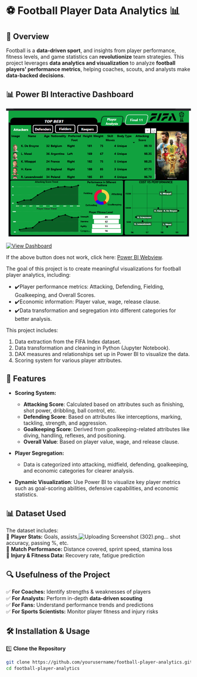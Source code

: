 # ⚽ Football Player Data Analytics 📊  


## 📌 Overview  
Football is a **data-driven sport**, and insights from player performance, fitness levels, and game statistics can **revolutionize** team strategies. This project leverages **data analytics and visualization** to analyze **football players' performance metrics**, helping coaches, scouts, and analysts make **data-backed decisions**.  


## 📊 Power BI Interactive Dashboard
![Football Players Analytics Performance Dashboard](https://raw.githubusercontent.com/mahe115/FIFA-Player-Analytics/refs/heads/main/Dashboard.png?token=GHSAT0AAAAAAC6HFTEBO3I44XDP3EICKINQZ457RNQ)  

[![View Dashboard](https://img.shields.io/badge/PowerBI-Dashboard-yellow?style=for-the-badge&logo=power-bi)](https://app.powerbi.com/view?r=eyJrIjoiMWEzYjY1MzMtODI3YS00MWExLWE3MWQtOGY1YjBkZjI4MTY1IiwidCI6ImI5NDFiMTA2LTE1Y2UtNDQ0MS1hZjIwLTkyODU2M2Y1ZWRkOCJ9)

If the above button does not work, click here: [Power BI Webview](YOUR_POWER_BI_EMBED_LINK_HERE).

The goal of this project is to create meaningful visualizations for football player analytics, including:
- ✔️Player performance metrics: Attacking, Defending, Fielding, Goalkeeping, and Overall Scores.
- ✔️Economic information: Player value, wage, release clause.
- ✔️Data transformation and segregation into different categories for better analysis.
  
This project includes:
1. Data extraction from the FIFA Index dataset.
2. Data transformation and cleaning in Python (Jupyter Notebook).
3. DAX measures and relationships set up in Power BI to visualize the data.
4. Scoring system for various player attributes.

## 🚀 Features  
- **Scoring System:**
    
    - **Attacking Score**: Calculated based on attributes such as finishing, shot power, dribbling, ball control, etc.
    - **Defending Score**: Based on attributes like interceptions, marking, tackling, strength, and aggression.
    - **Goalkeeping Score**: Derived from goalkeeping-related attributes like diving, handling, reflexes, and positioning.
    - **Overall Value**: Based on player value, wage, and release clause.
    
- **Player Segregation:**
    - Data is categorized into attacking, midfield, defending, goalkeeping, and economic categories for clearer analysis.
  
- **Dynamic Visualization**: Use Power BI to visualize key player metrics such as goal-scoring abilities, defensive capabilities, and economic statistics.

## 📊 Dataset Used  
The dataset includes:  
📌 **Player Stats:** Goals, assists,![Uploading Screenshot (302).png…]()
 shot accuracy, passing %, etc.  
📌 **Match Performance:** Distance covered, sprint speed, stamina loss  
📌 **Injury & Fitness Data:** Recovery rate, fatigue prediction  

## 🔍 Usefulness of the Project  
✅ **For Coaches:** Identify strengths & weaknesses of players  
✅ **For Analysts:** Perform in-depth **data-driven scouting**  
✅ **For Fans:** Understand performance trends and predictions  
✅ **For Sports Scientists:** Monitor player fitness and injury risks  

## 🛠️ Installation & Usage  
1️⃣ **Clone the Repository**  
```sh
git clone https://github.com/yourusername/football-player-analytics.git  
cd football-player-analytics  
